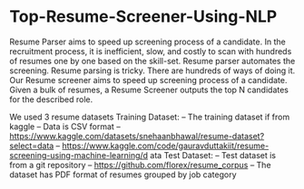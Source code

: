 # Top-Resume-Screener-Using-NLP

Resume Parser aims to speed up screening process of a candidate.
In the recruitment process, it is inefficient, slow, and costly to scan with hundreds of
resumes one by one based on the skill-set. Resume parser automates the screening.
Resume parsing is tricky. There are hundreds of ways of doing it.
Our Resume screener aims to speed up screening process of a candidate. Given a
bulk of resumes, a Resume Screener outputs the top N candidates for the described
role.

We used 3 resume datasets
Training Dataset:
– The training dataset if from kaggle
– Data is CSV format
– https://www.kaggle.com/datasets/snehaanbhawal/resume-dataset?select=data
– https://www.kaggle.com/code/gauravduttakiit/resume-screening-using-machine-learning/d
ata
Test Dataset:
– Test dataset is from a git repository
– https://github.com/florex/resume_corpus
– The dataset has PDF format of resumes grouped by job category
